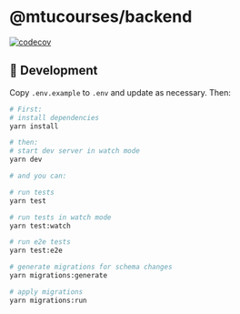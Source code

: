 # @mtucourses/backend

[![codecov](https://codecov.io/gh/Michigan-Tech-Courses/backend/branch/main/graph/badge.svg?token=4QFVTDJ50K)](https://codecov.io/gh/Michigan-Tech-Courses/backend)

## 🧰 Development

Copy `.env.example` to `.env` and update as necessary. Then:

```bash
# First:
# install dependencies
yarn install

# then:
# start dev server in watch mode
yarn dev

# and you can:

# run tests
yarn test

# run tests in watch mode
yarn test:watch

# run e2e tests
yarn test:e2e

# generate migrations for schema changes
yarn migrations:generate

# apply migrations
yarn migrations:run
```

